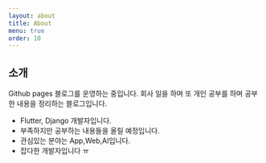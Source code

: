 ```yaml
---
layout: about
title: About
menu: true
order: 10
---
```


## 소개

Github pages 블로그를 운영하는 중입니다. 회사 일을 하며 또 개인 공부를 하며 공부한 내용을 정리하는 블로그입니다.

* Flutter, Django 개발자입니다. 
* 부족하지만 공부하는 내용들을 올릴 예정입니다.
* 관심있는 분야는 App,Web,AI입니다.
* 잡다한 개발자입니다 ㅠ

